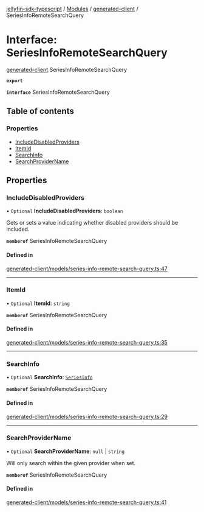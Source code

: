 [jellyfin-sdk-typescript](../README.md) / [Modules](../modules.md) / [generated-client](../modules/generated_client.md) / SeriesInfoRemoteSearchQuery

# Interface: SeriesInfoRemoteSearchQuery

[generated-client](../modules/generated_client.md).SeriesInfoRemoteSearchQuery

**`export`**

**`interface`** SeriesInfoRemoteSearchQuery

## Table of contents

### Properties

- [IncludeDisabledProviders](generated_client.SeriesInfoRemoteSearchQuery.md#includedisabledproviders)
- [ItemId](generated_client.SeriesInfoRemoteSearchQuery.md#itemid)
- [SearchInfo](generated_client.SeriesInfoRemoteSearchQuery.md#searchinfo)
- [SearchProviderName](generated_client.SeriesInfoRemoteSearchQuery.md#searchprovidername)

## Properties

### IncludeDisabledProviders

• `Optional` **IncludeDisabledProviders**: `boolean`

Gets or sets a value indicating whether disabled providers should be included.

**`memberof`** SeriesInfoRemoteSearchQuery

#### Defined in

[generated-client/models/series-info-remote-search-query.ts:47](https://github.com/thornbill/jellyfin-sdk-typescript/blob/e430881/src/generated-client/models/series-info-remote-search-query.ts#L47)

___

### ItemId

• `Optional` **ItemId**: `string`

**`memberof`** SeriesInfoRemoteSearchQuery

#### Defined in

[generated-client/models/series-info-remote-search-query.ts:35](https://github.com/thornbill/jellyfin-sdk-typescript/blob/e430881/src/generated-client/models/series-info-remote-search-query.ts#L35)

___

### SearchInfo

• `Optional` **SearchInfo**: [`SeriesInfo`](generated_client.SeriesInfo.md)

**`memberof`** SeriesInfoRemoteSearchQuery

#### Defined in

[generated-client/models/series-info-remote-search-query.ts:29](https://github.com/thornbill/jellyfin-sdk-typescript/blob/e430881/src/generated-client/models/series-info-remote-search-query.ts#L29)

___

### SearchProviderName

• `Optional` **SearchProviderName**: ``null`` \| `string`

Will only search within the given provider when set.

**`memberof`** SeriesInfoRemoteSearchQuery

#### Defined in

[generated-client/models/series-info-remote-search-query.ts:41](https://github.com/thornbill/jellyfin-sdk-typescript/blob/e430881/src/generated-client/models/series-info-remote-search-query.ts#L41)

